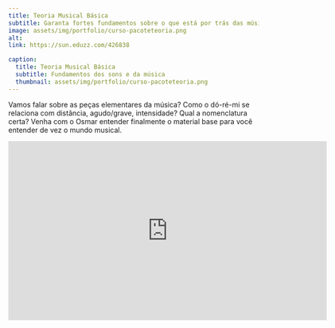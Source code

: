 ```yaml
---
title: Teoria Musical Básica
subtitle: Garanta fortes fundamentos sobre o que está por trás das músicas que você ama.
image: assets/img/portfolio/curso-pacoteteoria.png
alt: 
link: https://sun.eduzz.com/426838

caption:
  title: Teoria Musical Básica
  subtitle: Fundamentos dos sons e da música
  thumbnail: assets/img/portfolio/curso-pacoteteoria.png
---
```

Vamos falar sobre as peças elementares da música? Como o dó-ré-mi se relaciona com distância, agudo/grave, intensidade? Qual a nomenclatura certa? Venha com o Osmar entender finalmente o material base para você entender de vez o mundo musical.
<iframe src="https://player.vimeo.com/video/202532370" width="640" height="360" frameborder="0" allow="autoplay; fullscreen" allowfullscreen></iframe>
